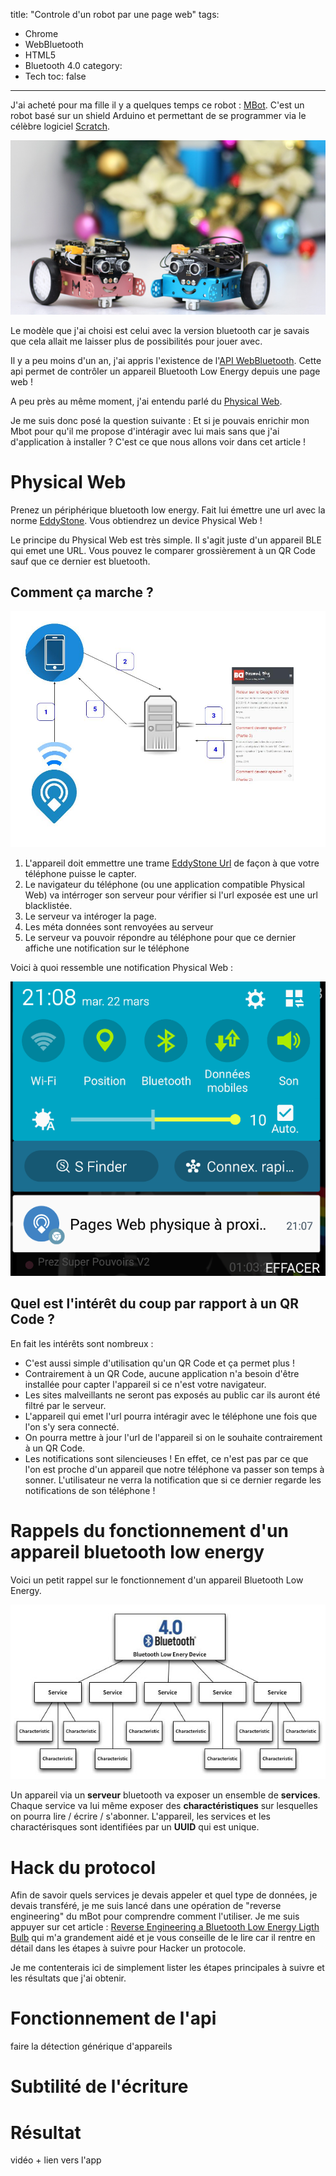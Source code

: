 title: "Controle d'un robot par une page web"
tags:
  - Chrome
  - WebBluetooth
  - HTML5
  - Bluetooth 4.0
category:
  - Tech
toc: false
---

J'ai acheté pour ma fille il y a quelques temps ce robot : [MBot](http://makeblock.com/mbot-stem-educational-robot-kit-for-kids/). C'est un robot basé sur un shield Arduino et permettant de se programmer via le célèbre logiciel [Scratch](https://scratch.mit.edu/). 

<div style="text-align:center; width:100%;">
    <img src="/assets/2016-07-Mbot/mbot-blue-pink-.jpg">
</div>


Le modèle que j'ai choisi est celui avec la version bluetooth car je savais que cela allait me laisser plus de possibilités pour jouer avec.

Il y a peu moins d'un an, j'ai appris l'existence de l'[API WebBluetooth](https://github.com/WebBluetoothCG/web-bluetooth#web-bluetooth). Cette api permet de contrôler un appareil Bluetooth Low Energy depuis une page web ! 

A peu près au même moment, j'ai entendu parlé du [Physical Web](https://google.github.io/physical-web/). 

Je me suis donc posé la question suivante : Et si je pouvais enrichir mon Mbot pour qu'il me propose d'intéragir avec lui mais sans que j'ai d'application à installer ? C'est ce que nous allons voir dans cet article !

# Physical Web

Prenez un périphérique bluetooth low energy. Fait lui émettre une url avec la norme [EddyStone](https://github.com/google/eddystone). Vous obtiendrez un device Physical Web !

Le principe du Physical Web est très simple. Il s'agit juste d'un appareil BLE qui emet une URL. Vous pouvez le comparer grossièrement à un QR Code sauf que ce dernier est bluetooth.

## Comment ça marche ?

<div style="text-align:center; width:100%;">
    <img src="/assets/2016-07-Mbot/Principe_PhysicalWeb.jpg">
</div>


1. L'appareil doit emmettre une trame [EddyStone Url](https://github.com/google/eddystone/tree/master/eddystone-url) de façon à que votre téléphone puisse le capter. 
2. Le navigateur du téléphone (ou une application compatible Physical Web) va intérroger son serveur pour vérifier si l'url exposée est une url blacklistée.
3. Le serveur va intéroger la page.
4. Les méta données sont renvoyées au serveur
5. Le serveur va pouvoir répondre au téléphone pour que ce dernier affiche une notification sur le téléphone

Voici à quoi ressemble une notification Physical Web : 

<div style="text-align:center; width:100%;">
    <img src="/assets/2016-07-Mbot/physical_web_android_res.png">
</div>


## Quel est l'intérêt du coup par rapport à un QR Code ?

En fait les intérêts sont nombreux : 

* C'est aussi simple d'utilisation qu'un QR Code et ça permet plus !
* Contrairement à un QR Code, aucune application n'a besoin  d'être installée pour capter l'appareil si ce n'est votre navigateur.
* Les sites malveillants ne seront pas exposés au public car ils auront été filtré par le serveur.
* L'appareil qui emet l'url pourra intéragir avec le téléphone une fois que l'on s'y sera connecté.
* On pourra mettre à jour l'url de l'appareil si on le souhaite contrairement à un QR Code.
* Les notifications sont silencieuses !  En effet, ce n'est pas par ce que l'on est proche d'un appareil que notre téléphone va passer son temps à sonner. L'utilisateur ne verra la notification que si ce dernier regarde les notifications de son téléphone !

# Rappels du fonctionnement d'un appareil bluetooth low energy

Voici un petit rappel sur le fonctionnement d'un appareil Bluetooth Low Energy.

<div style="text-align:center; width:100%;">
    <img src="/assets/2016-07-Mbot/ble_hierarchy.jpg">
</div>

Un appareil via un **serveur** bluetooth va exposer un ensemble de **services**. Chaque service va lui même exposer des **charactéristiques** sur lesquelles on pourra lire / écrire / s'abonner. L'appareil, les services et les charactérisques sont identifiées par un **UUID** qui est unique.

# Hack du protocol

Afin de savoir quels services je devais appeler et quel type de données, je devais transféré, je me suis lancé dans une opération de "reverse engineering" du mBot pour comprendre comment l'utiliser. Je me suis appuyer sur cet article : [Reverse Engineering a Bluetooth Low Energy Ligth Bulb](https://learn.adafruit.com/reverse-engineering-a-bluetooth-low-energy-light-bulb/) qui m'a grandement aidé et je vous conseille de le lire car il rentre en détail dans les étapes à suivre pour Hacker un protocole.

Je me contenterais ici de simplement lister les étapes principales à suivre et les résultats que j'ai obtenir.

# Fonctionnement de l'api 

faire la détection générique d'appareils

# Subtilité de l'écriture


# Résultat

vidéo + lien vers l'app


<script type="text/javascript" src="/assets/js_helper/jef-binomed-helper.js"></script>
<script type="text/javascript" src="/assets/2015-07-PortalWebRTC/portal-custo.js"></script>
